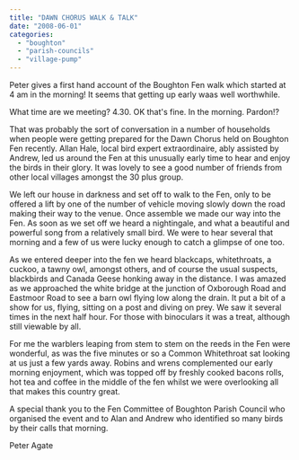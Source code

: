```yaml
---
title: "DAWN CHORUS WALK & TALK"
date: "2008-06-01"
categories: 
  - "boughton"
  - "parish-councils"
  - "village-pump"
---
```


Peter gives a first hand account of the Boughton Fen walk which started at 4 am in the morning! It seems that getting up early waas well worthwhile.

What time are we meeting? 4.30. OK that's fine. In the morning. Pardon!?

That was probably the sort of conversation in a number of households when people were getting prepared for the Dawn Chorus held on Boughton Fen recently. Allan Hale, local bird expert extraordinaire, ably assisted by Andrew, led us around the Fen at this unusually early time to hear and enjoy the birds in their glory. It was lovely to see a good number of friends from other local villages amongst the 30 plus group.

We left our house in darkness and set off to walk to the Fen, only to be offered a lift by one of the number of vehicle moving slowly down the road making their way to the venue. Once assemble we made our way into the Fen. As soon as we set off we heard a nightingale, and what a beautiful and powerful song from a relatively small bird. We were to hear several that morning and a few of us were lucky enough to catch a glimpse of one too.

As we entered deeper into the fen we heard blackcaps, whitethroats, a cuckoo, a tawny owl, amongst others, and of course the usual suspects, blackbirds and Canada Geese honking away in the distance. I was amazed as we approached the white bridge at the junction of Oxborough Road and Eastmoor Road to see a barn owl flying low along the drain. It put a bit of a show for us, flying, sitting on a post and diving on prey. We saw it several times in the next half hour. For those with binoculars it was a treat, although still viewable by all.

For me the warblers leaping from stem to stem on the reeds in the Fen were wonderful, as was the five minutes or so a Common Whitethroat sat looking at us just a few yards away. Robins and wrens complemented our early morning enjoyment, which was topped off by freshly cooked bacons rolls, hot tea and coffee in the middle of the fen whilst we were overlooking all that makes this country great.

A special thank you to the Fen Committee of Boughton Parish Council who organised the event and to Alan and Andrew who identified so many birds by their calls that morning.

Peter Agate
